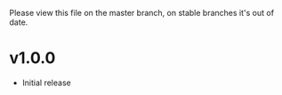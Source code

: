 Please view this file on the master branch, on stable branches it's out of date.

# v1.0.0
- Initial release
